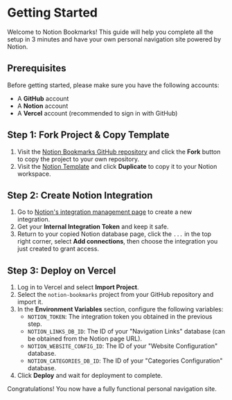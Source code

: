 # Getting Started

Welcome to Notion Bookmarks! This guide will help you complete all the setup in 3 minutes and have your own personal navigation site powered by Notion.

## Prerequisites

Before getting started, please make sure you have the following accounts:

-   A **GitHub** account
-   A **Notion** account
-   A **Vercel** account (recommended to sign in with GitHub)

## Step 1: Fork Project & Copy Template

1.  Visit the [Notion Bookmarks GitHub repository](https://github.com/moyuguy/notion_bookmarks) and click the **Fork** button to copy the project to your own repository.
2.  Visit the [Notion Template](https://www.notion.so/your-template-link) and click **Duplicate** to copy it to your Notion workspace.

## Step 2: Create Notion Integration

1.  Go to [Notion's integration management page](https://www.notion.so/my-integrations) to create a new integration.
2.  Get your **Internal Integration Token** and keep it safe.
3.  Return to your copied Notion database page, click the `...` in the top right corner, select **Add connections**, then choose the integration you just created to grant access.

## Step 3: Deploy on Vercel

1.  Log in to Vercel and select **Import Project**.
2.  Select the `notion-bookmarks` project from your GitHub repository and import it.
3.  In the **Environment Variables** section, configure the following variables:
    -   `NOTION_TOKEN`: The integration token you obtained in the previous step.
    -   `NOTION_LINKS_DB_ID`: The ID of your "Navigation Links" database (can be obtained from the Notion page URL).
    -   `NOTION_WEBSITE_CONFIG_ID`: The ID of your "Website Configuration" database.
    -   `NOTION_CATEGORIES_DB_ID`: The ID of your "Categories Configuration" database.
4.  Click **Deploy** and wait for deployment to complete.

Congratulations! You now have a fully functional personal navigation site.